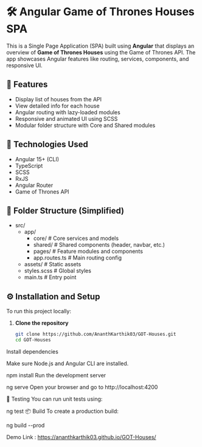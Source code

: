 # 🛠️ Angular Game of Thrones Houses SPA

This is a Single Page Application (SPA) built using **Angular** that displays an overview of **Game of Thrones Houses** using the Game of Thrones API. The app showcases Angular features like routing, services, components, and responsive UI.

## 🚀 Features

- Display list of houses from the API
- View detailed info for each house
- Angular routing with lazy-loaded modules
- Responsive and animated UI using SCSS
- Modular folder structure with Core and Shared modules

## 🧰 Technologies Used

- Angular 15+ (CLI)
- TypeScript
- SCSS
- RxJS
- Angular Router
- Game of Thrones API

## 📂 Folder Structure (Simplified)

- src/
   - app/
      - core/ # Core services and models
      - shared/ # Shared components (header, navbar, etc.)
      - pages/ # Feature modules and components
      - app.routes.ts # Main routing config
   - assets/ # Static assets
   - styles.scss # Global styles
   - main.ts # Entry point



## ⚙️ Installation and Setup

To run this project locally:

1. **Clone the repository**

   ```bash
   git clone https://github.com/AnanthKarthik03/GOT-Houses.git
   cd GOT-Houses
Install dependencies

Make sure Node.js and Angular CLI are installed.


npm install
Run the development server


ng serve
Open your browser and go to http://localhost:4200

🧪 Testing
You can run unit tests using:


ng test
📦 Build
To create a production build:


ng build --prod
 
Demo Link : https://ananthkarthik03.github.io/GOT-Houses/
 